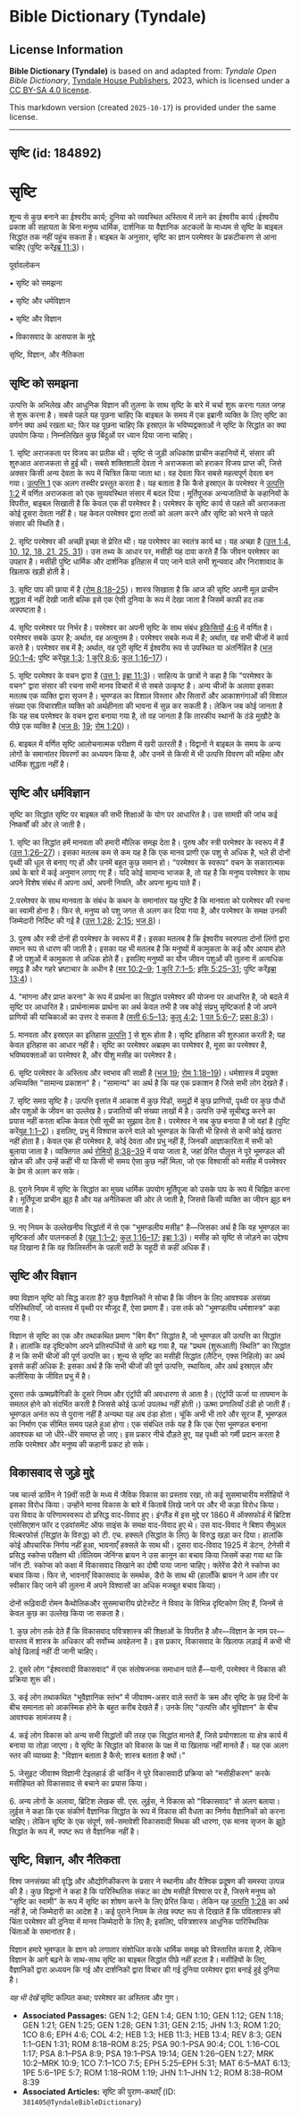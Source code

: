 # Bible Dictionary (Tyndale)

## License Information

**Bible Dictionary (Tyndale)** is based on and adapted from: _Tyndale Open Bible Dictionary_, [Tyndale House Publishers](https://tyndaleopenresources.com/), 2023, which is licensed under a [CC BY-SA 4.0 license](https://creativecommons.org/licenses/by-sa/4.0/legalcode.en).

This markdown version (created `2025-10-17`) is provided under the same license.



--------------------------------

## सृष्टि (id: 184892)

सृष्टि
======

शून्य से कुछ बनाने का ईश्वरीय कार्य; दुनिया को व्यवस्थित अस्तित्व में लाने का ईश्वरीय कार्य।ईश्वरीय प्रकाश की सहायता के बिना मनुष्य धार्मिक, दार्शनिक या वैज्ञानिक अटकलों के माध्यम से सृष्टि के बाइबल सिद्धांत तक नहीं पहुंच सकता है। बाइबल के अनुसार, सृष्टि का ज्ञान परमेश्वर के प्रकटीकरण से आना चाहिए (पुष्टि करें[इब्र 11:3](https://ref.ly/Heb11:3))।

पूर्वावलोकन

• सृष्टि को समझना

• सृष्टि और धर्मविज्ञान

• सृष्टि और विज्ञान

• विकासवाद के आसपास के मुद्दे

सृष्टि, विज्ञान, और नैतिकता

सृष्टि को समझना
---------------

उत्पत्ति के अभिलेख और आधुनिक विज्ञान की तुलना के साथ सृष्टि के बारे में चर्चा शुरू करना गलत जगह से शुरू करना है। सबसे पहले यह पूछना चाहिए कि बाइबल के समय में एक इब्रानी व्यक्ति के लिए सृष्टि का वर्णन क्या अर्थ रखता था; फिर यह पूछना चाहिए कि इस्राएल के भविष्यद्वक्ताओं ने सृष्टि के सिद्धांत का क्या उपयोग किया। निम्नलिखित कुछ बिंदुओं पर ध्यान दिया जाना चाहिए।

1\. सृष्टि अराजकता पर विजय का प्रतीक थी। सृष्टि से जुड़ी अधिकांश प्राचीन कहानियों में, संसार की शुरुआत अराजकता से हुई थी। सबसे शक्तिशाली देवता ने अराजकता को हराकर विजय प्राप्त की, जिसे अक्सर किसी अन्य देवता के रूप में चित्रित किया जाता था। वह देवता फिर सबसे महत्वपूर्ण देवता बन गया। [उत्पत्ति 1](https://ref.ly/Gen1:1-Gen1:31) एक अलग तस्वीर प्रस्तुत करता है। यह बताता है कि कैसे इस्राएल के परमेश्वर ने [उत्पत्ति 1:2](https://ref.ly/Gen1:2) में वर्णित अराजकता को एक सुव्यवस्थित संसार में बदल दिया। मूर्तिपूजक अन्यजातियों के कहानियों के विपरीत, बाइबल सिखाती है कि केवल एक ही परमेश्वर है। परमेश्वर के सृष्टि कार्य से पहले की अराजकता कोई दूसरा देवता नहीं है। यह केवल परमेश्वर द्वारा तत्वों को अलग करने और सृष्टि को भरने से पहले संसार की स्थिति है।

2\. सृष्टि परमेश्वर की अच्छी इच्छा से प्रेरित थी। यह परमेश्वर का स्वतंत्र कार्य था। यह अच्छा है ([उत्त 1:4, 10, 12, 18, 21, 25, 31](https://ref.ly/Gen1:4))। उस तथ्य के आधार पर, मसीही यह दावा करते हैं कि जीवन परमेश्वर का उपहार है। मसीही पुष्टि धार्मिक और दार्शनिक इतिहास में पाए जाने वाले सभी शून्यवाद और निराशावाद के खिलाफ खड़ी होती है।

3\. सृष्टि पाप की छाया में है ([रोम 8:18–25](https://ref.ly/Rom8:18-Rom8:25))। शास्त्र सिखाता है कि आज की सृष्टि अपनी मूल प्राचीन शुद्धता में नहीं देखी जाती बल्कि इसे एक ऐसी दुनिया के रूप में देखा जाता है जिसमें काफी हद तक अस्पष्टता है।

4\. सृष्टि परमेश्वर पर निर्भर है। परमेश्वर का अपनी सृष्टि के साथ संबंध [इफिसियों](https://ref.ly/Eph4:6) [4:6](https://ref.ly/Eph4:6) में वर्णित है। परमेश्वर सबके ऊपर है; अर्थात, वह अत्युत्तम है। परमेश्वर सबके मध्य में है; अर्थात, वह सभी चीजों में कार्य करते है। परमेश्वर सब में है; अर्थात, वह पूरी सृष्टि में ईश्वरीय रूप से उपस्थित या अंतर्निहित है ([भज 90:1–4](https://ref.ly/Ps90:1-Ps90:4); पुष्टि करें[यूह 1:3](https://ref.ly/John1:3); [1 कुरि 8:6](https://ref.ly/1Cor8:6); [कुल 1:16–17](https://ref.ly/Col1:16-Col1:17))।

5\. सृष्टि परमेश्वर के वचन द्वारा है ([उत्त 1](https://ref.ly/Gen1:1-Gen1:31); [इब्रा 11:3](https://ref.ly/Heb11:3))। साहित्य के छात्रों ने कहा है कि "परमेश्वर के वचन" द्वारा संसार की रचना सभी मानव विचारों में से सबसे उत्कृष्ट है। अन्य चीजों के अलावा इसका मतलब एक व्यक्ति द्वारा सृजन है। भूमण्डल का विशाल विस्तार और सितारों और आकाशगंगाओं की विशाल संख्या एक विचारशील व्यक्ति को अर्थहीनता की भावना में सुन्न कर सकती है। लेकिन जब कोई जानता है कि यह सब परमेश्वर के वचन द्वारा बनाया गया है, तो वह जानता है कि तारकीय स्थानों के ठंडे मुखौटे के पीछे एक व्यक्ति है ([भज 8](https://ref.ly/Ps8:1-Ps8:9); [19](https://ref.ly/Ps19:1-Ps19:14); [रोम 1:20](https://ref.ly/Rom1:20))।

6\. बाइबल में वर्णित सृष्टि आलोचनात्मक परीक्षण में खरी उतरती है। विद्वानों ने बाइबल के समय के अन्य लोगों के समानांतर विवरणों का अध्ययन किया है, और उनमें से किसी में भी उत्पत्ति विवरण की महिमा और धार्मिक शुद्धता नहीं है।

सृष्टि और धर्मविज्ञान
---------------------

सृष्टि का सिद्धांत सृष्टि पर बाइबल की सभी शिक्षाओं के योग पर आधारित है। उस सामग्री की जांच कई निष्कर्षों की ओर ले जाती है।

1\. सृष्टि का सिद्धांत हमें मानवता की हमारी मौलिक समझ देता है। पुरुष और स्त्री परमेश्वर के स्वरूप में हैं ([उत्त 1:26–27](https://ref.ly/Gen1:26-Gen1:27))। इसका मतलब कम से कम यह है कि एक मानव प्राणी एक पशु से अधिक है, भले ही दोनों पृथ्वी की धूल से बनाए गए हों और उनमें बहुत कुछ समान हो। "परमेश्वर के स्वरूप" वचन के सकारात्मक अर्थ के बारे में कई अनुमान लगाए गए हैं। यदि कोई सामान्य भाजक है, तो यह है कि मनुष्य परमेश्वर के साथ अपने विशेष संबंध में अपना अर्थ, अपनी नियति, और अपना मूल्य पाते हैं।

2\.परमेश्वर के साथ मानवता के संबंध के कथन के समानांतर यह पुष्टि है कि मानवता को परमेश्वर की रचना का स्वामी होना है। फिर से, मनुष्य को पशु जगत से अलग कर दिया गया है, और परमेश्वर के समक्ष उनकी जिम्मेदारी निर्दिष्ट की गई है ([उत्त 1:28](https://ref.ly/Gen1:28); [2:15](https://ref.ly/Gen2:15); [भज 8](https://ref.ly/Ps8:1-Ps8:9))।

3\. पुरुष और स्त्री दोनों ही परमेश्वर के स्वरूप में हैं। इसका मतलब है कि ईश्वरीय स्वरुपता दोनों लिंगों द्वारा समान रूप से धारण की जाती है। इसका यह भी मतलब है कि मनुष्यों में कामुकता के कई और आयाम होते हैं जो पशुओं में कामुकता से अधिक होते हैं। इसलिए मनुष्यों का यौन जीवन पशुओं की तुलना में अत्यधिक समृद्ध है और गहरे भ्रष्टाचार के अधीन है ([मर 10:2–9](https://ref.ly/Mark10:2-Mark10:9); [1 कुरि 7:1–5](https://ref.ly/1Cor7:1-1Cor7:5); [इफि 5:25–31](https://ref.ly/Eph5:25-Eph5:31); पुष्टि करें[इब्रा 13:4](https://ref.ly/Heb13:4))।

4\. "मांगना और प्राप्त करना" के रूप में प्रार्थना का सिद्धांत परमेश्वर की योजना पर आधारित है, जो बदले में सृष्टि पर आधारित है। प्रार्थनात्मक प्रार्थना का अर्थ केवल तभी है जब कोई संप्रभु सृष्टिकर्ता है जो अपने प्राणियों की याचिकाओं का उत्तर दे सकता है ([मत्ती 6:5–13](https://ref.ly/Matt6:5-Matt6:13); [कुलु 4:2](https://ref.ly/Col4:2); [1 पत 5:6–7](https://ref.ly/1Pet5:6-1Pet5:7); [प्रका 8:3](https://ref.ly/Rev8:3))।

5\. मानवता और इस्राएल का इतिहास [उत्पत्ति](https://ref.ly/Gen1:1-Gen1:31) [1](https://ref.ly/Gen1:1-Gen1:31) से शुरू होता है। सृष्टि इतिहास की शुरुआत करती है; यह केवल इतिहास का आधार नहीं है। सृष्टि का परमेश्वर अब्राहम का परमेश्वर है, मूसा का परमेश्वर है, भविष्यवक्ताओं का परमेश्वर है, और यीशु मसीह का परमेश्वर है।

6\. सृष्टि परमेश्वर के अस्तित्व और स्वभाव की साक्षी है ([भज 19](https://ref.ly/Ps19:1-Ps19:14); [रोम 1:18–19](https://ref.ly/Rom1:18-Rom1:19))। धर्मशास्त्र में प्रयुक्त अभिव्यक्ति "सामान्य प्रकाशन" है। "सामान्य" का अर्थ है कि यह एक प्रकाशन है जिसे सभी लोग देखते हैं।

7\. सृष्टि समग्र सृष्टि है। उत्पत्ति वृत्तांत में आकाश में कुछ पिंडों, समुद्रों में कुछ प्राणियों, पृथ्वी पर कुछ पौधों और पशुओं के जीवन का उल्लेख है। प्रजातियों की संख्या लाखों में है। उत्पत्ति उन्हें सूचीबद्ध करने का प्रयास नहीं करता बल्कि केवल ऐसी सूची का सुझाव देता है। परमेश्वर ने सब कुछ बनाया है जो वहां है (पुष्टि करें[यूह 1:1–2](https://ref.ly/John1:1-John1:2))। इसलिए, प्रभु में विश्वास करने वाले को भूमण्डल के किसी भी हिस्से से कभी कोई खतरा नहीं होता है। केवल एक ही परमेश्वर है, कोई देवता और प्रभु नहीं हैं, जिनकी आज्ञाकारिता में सभी को बुलाया जाता है। व्यक्तिगत अर्थ [रोमियों](https://ref.ly/Rom8:38-Rom8:39)  [8:38–39](https://ref.ly/Rom8:38-Rom8:39) में पाया जाता है, जहां प्रेरित पौलुस ने पूरे भूमण्डल की खोज की और उन्हें कहीं भी या किसी भी समय ऐसा कुछ नहीं मिला, जो एक विश्वासी को मसीह में परमेश्वर के प्रेम से अलग कर सके।

8\. पुराने नियम में सृष्टि के सिद्धांत का मुख्य धार्मिक उपयोग मूर्तिपूजा को उसके पाप के रूप में चिह्नित करना है। मूर्तिपूजा प्राचीन झूठ है और यह अनैतिकता की ओर ले जाती है, जिससे किसी व्यक्ति का जीवन झूठ बन जाता है।

9\. नए नियम के उल्लेखनीय सिद्धांतों में से एक "भूमण्डलीय मसीह" है—जिसका अर्थ है कि वह भूमण्डल का सृष्टिकर्ता और पालनकर्ता है ([यूह 1:1–2](https://ref.ly/John1:1-John1:2); [कुल 1:16–17](https://ref.ly/Col1:16-Col1:17); [इब्रा 1:3](https://ref.ly/Heb1:3))। मसीह को सृष्टि से जोड़ने का उद्देश्य यह दिखाना है कि वह फिलिस्तीन के पहली सदी के यहूदी से कहीं अधिक हैं।

सृष्टि और विज्ञान
-----------------

क्या विज्ञान सृष्टि को सिद्ध करता है? कुछ वैज्ञानिकों ने सोचा है कि जीवन के लिए आवश्यक असंख्य परिस्थितियाँ, जो वास्तव में पृथ्वी पर मौजूद हैं, ऐसा प्रमाण हैं। उस तर्क को "भूमण्डलीय धर्मशास्त्र" कहा गया है।

विज्ञान से सृष्टि का एक और तथाकथित प्रमाण "बिग बैंग" सिद्धांत है, जो भूमण्डल की उत्पत्ति का सिद्धांत है। हालांकि वह दृष्टिकोण अपने प्रतिस्पर्धियों से आगे बढ़ गया है, यह "प्रथम (शुरूआती) स्थिति" का सिद्धांत है न कि सभी चीजों की पूर्ण उत्पत्ति का। शून्य से सृष्टि का मसीही सिद्धांत (लैटिन, एक्स निहिलो) का अर्थ इससे कहीं अधिक है: इसका अर्थ है कि सभी चीजों की पूर्ण उत्पत्ति, स्थायित्व, और अर्थ इस्राएल और कलीसिया के जीवित प्रभु में है।

दूसरा तर्क ऊष्मप्रवैगिकी के दूसरे नियम और एंट्रॉपी की अवधारणा से आता है। (एंट्रॉपी ऊर्जा या तापमान के समतल होने को संदर्भित करती है जिससे कोई ऊर्जा उपलब्ध नहीं होती।) ऊष्मा प्रणालियाँ ठंडी हो जाती हैं। भूमण्डल अनंत रूप से पुराना नहीं है अन्यथा यह अब ठंडा होता। चूंकि अभी भी तारे और सूरज हैं, भूमण्डल का निर्माण एक सीमित समय पहले हुआ होगा। एक संबंधित तर्क यह है कि एक ऐसा भूमण्डल बनाना आवश्यक था जो धीरे\-धीरे समाप्त हो जाए। इस प्रकार नीचे दौड़ते हुए, यह पृथ्वी को गर्मी प्रदान करता है ताकि परमेश्वर और मनुष्य की कहानी प्रकट हो सके।

विकासवाद से जुड़े मुद्दे
-----------------------

जब चार्ल्स डार्विन ने 19वीं सदी के मध्य में जैविक विकास का प्रस्ताव रखा, तो कई सुसमाचारीय मसीहियों ने इसका विरोध किया। उन्होंने मानव विकास के बारे में किताबें लिखे जाने पर और भी कड़ा विरोध किया। उस विवाद के परिणामस्वरूप दो प्रसिद्ध वाद\-विवाद हुए। इंग्लैंड में इस मुद्दे पर 1860 में ऑक्सफोर्ड में ब्रिटिश एसोसिएशन फॉर द एडवांसमेंट ऑफ साइंस के समक्ष वाद\-विवाद हुए थे। उस वाद\-विवाद ने बिशप सैमुअल विल्बरफोर्स (सिद्धांत के विरुद्ध) को टी. एच. हक्सले (सिद्धांत के लिए) के विरुद्ध खड़ा कर दिया। हालांकि कोई औपचारिक निर्णय नहीं हुआ, भावनाएँ हक्सले के साथ थी। दूसरा वाद\-विवाद 1925 में डेटन, टेनेसी में प्रसिद्ध स्कोप्स परीक्षण थी।विलियम जेनिंग्स ब्रायन ने उस कानून का बचाव किया जिसमें कहा गया था कि जॉन टी. स्कोप्स को कक्षा में विकासवाद सिखाने का दोषी पाया जाना चाहिए। क्लेरेंस डैरो ने स्कोप्स का बचाव किया। फिर से, भावनाएँ विकासवाद के समर्थक, डैरो के साथ थी (हालाँकि ब्रायन ने आम तौर पर स्वीकार किए जाने की तुलना में अपने विश्वासों का अधिक मजबूत बचाव किया)।

दोनों रूढ़िवादी रोमन कैथोलिकऔर सुसमाचारीय प्रोटेस्टेंट ने विवाद के विभिन्न दृष्टिकोण लिए हैं, जिनमें से केवल कुछ का उल्लेख किया जा सकता है।

1\. कुछ लोग तर्क देते हैं कि विकासवाद पवित्रशास्त्र की शिक्षाओं के विपरीत है और—विज्ञान के नाम पर—वास्तव में शास्त्र के अधिकार की सर्वोच्च अवहेलना है। इस प्रकार, विकासवाद के खिलाफ लड़ाई में कभी भी कोई ढिलाई नहीं दी जानी चाहिए।

2\. दूसरे लोग "ईश्वरवादी विकासवाद" में एक संतोषजनक समाधान पाते हैं—यानी, परमेश्वर ने विकास की प्रक्रिया शुरू की।

3\. कई लोग तथाकथित "भूवैज्ञानिक स्तंभ" में जीवाश्म\-असर वाले स्तरों के क्रम और सृष्टि के छह दिनों के बीच समानता को आकस्मिक होने के बहुत करीब देखते हैं। उनके लिए "उत्पत्ति और भूविज्ञान" के बीच आवश्यक सामंजस्य है।

4\. कई लोग विकास को अन्य सभी सिद्धांतों की तरह एक सिद्धांत मानते हैं, जिसे प्रयोगशाला या क्षेत्र कार्य में बनाया या तोड़ा जाएगा। वे सृष्टि के सिद्धांत को विकास के पक्ष में या खिलाफ नहीं मानते हैं। यह एक अलग स्तर की व्याख्या है: "विज्ञान बताता है कैसे; शास्त्र बताता है क्यों।"

5\. जेसुइट जीवाश्म विज्ञानी टेइलहार्ड डी चार्डिन ने पूरे विकासवादी प्रक्रिया को "मसीहीकरण" करके मसीहियत को विकासवाद से बचाने का प्रयास किया।

6\. अन्य लोगों के अलावा, ब्रिटिश लेखक सी. एस. लुईस, ने विकास को "विकासवाद" से अलग बताया। लुईस ने कहा कि एक संकीर्ण वैज्ञानिक सिद्धांत के रूप में विकास की वैधता का निर्णय वैज्ञानिकों को करना चाहिए। लेकिन सृष्टि के एक संपूर्ण, सर्व\-समावेशी विकासवादी मिथक की धारणा, एक मानव सृजन के झूठे सिद्धांत के रूप में, स्पष्ट रूप से वैज्ञानिक नहीं है।

सृष्टि, विज्ञान, और नैतिकता
---------------------------

विश्व जनसंख्या की वृद्धि और औद्योगिकीकरण के प्रसार ने स्थानीय और वैश्विक प्रदूषण की समस्या उत्पन्न की है। कुछ विद्वानों ने कहा है कि पारिस्थितिक संकट का दोष मसीही विश्वास पर है, जिसने मनुष्य को "सृष्टि का स्वामी" के रूप में सृष्टि का शोषण करने के लिए प्रेरित किया। लेकिन यह [उत्पत्ति](https://ref.ly/Gen1:28) [1:28](https://ref.ly/Gen1:28) का अर्थ नहीं है, जो जिम्मेदारी का आदेश है। कई पुराने नियम के लेख स्पष्ट रूप से दिखाते हैं कि पवितशास्त्र की चिंता परमेश्वर की दुनिया में मानव जिम्मेदारी के लिए है; इसलिए, पवित्रशास्त्र आधुनिक पारिस्थितिक चिंताओं के समानांतर है।

विज्ञान हमारे भूमण्डल के ज्ञान को लगातार संशोधित करके धार्मिक समझ को विस्तारित करता है, लेकिन विज्ञान के आगे बढ़ने के साथ\-साथ सृष्टि का बाइबल सिद्धांत पीछे नहीं हटता है। मसीहियों के लिए, वैज्ञानिकों द्वारा अध्ययन कि गई और दार्शनिकों द्वारा विचार की गई दुनिया परमेश्वर द्वारा बनाई हुई दुनिया है।

*यह भी देखें* सृष्टि कल्पित कथा; परमेश्वर का अस्तित्व और गुण।

* **Associated Passages:** GEN 1:2; GEN 1:4; GEN 1:10; GEN 1:12; GEN 1:18; GEN 1:21; GEN 1:25; GEN 1:28; GEN 1:31; GEN 2:15; JHN 1:3; ROM 1:20; 1CO 8:6; EPH 4:6; COL 4:2; HEB 1:3; HEB 11:3; HEB 13:4; REV 8:3; GEN 1:1–GEN 1:31; ROM 8:18–ROM 8:25; PSA 90:1–PSA 90:4; COL 1:16–COL 1:17; PSA 8:1–PSA 8:9; PSA 19:1–PSA 19:14; GEN 1:26–GEN 1:27; MRK 10:2–MRK 10:9; 1CO 7:1–1CO 7:5; EPH 5:25–EPH 5:31; MAT 6:5–MAT 6:13; 1PE 5:6–1PE 5:7; ROM 1:18–ROM 1:19; JHN 1:1–JHN 1:2; ROM 8:38–ROM 8:39
* **Associated Articles:** सृष्टि की पुराण-कथाएँ (ID: `381405@TyndaleBibleDictionary`)

